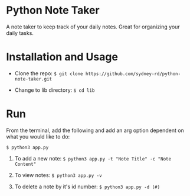 # Python Note Taker
A note taker to keep track of your daily notes. Great for organizing your daily tasks.

# Installation and Usage
* Clone the repo: ```$ git clone https://github.com/sydney-rd/python-note-taker.git```

* Change to lib directory: ```$ cd lib```

# Run
From the terminal, add the following and add an arg option dependent on what you would like to do:

```$ python3 app.py```

1. To add a new note: ```$ python3 app.py -t "Note Title" -c "Note Content" ```

2. To view notes: ```$ python3 app.py -v``` 

3. To delete a note by it's id number: ```$ python3 app.py -d (#)```


